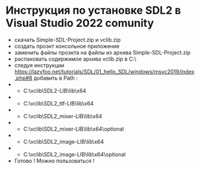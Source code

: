 # Инструкция по установке SDL2 в Visual Studio 2022 comunity #

- скачать Simple-SDL-Project.zip и vclib.zip
- создать проэкт консольное приложение
- заменить файлы проэкта на файлы из архива Simple-SDL-Project.zip
- распаковать содержимое архива vclib.zip в C:\
- следуя инструкции https://lazyfoo.net/tutorials/SDL/01_hello_SDL/windows/msvc2019/index.php#8 добавить в Path :
- - C:\vclib\SDL2-LIB\lib\x64
- - C:\vclib\SDL2_ttf-LIB\lib\x64
- - C:\vclib\SDL2_mixer-LIB\lib\x64
- - C:\vclib\SDL2_mixer-LIB\lib\x64\optional
- - C:\vclib\SDL2_image-LIB\lib\x64
- - C:\vclib\SDL2_image-LIB\lib\x64\optional
- Готово ! Можно пользоваться !
